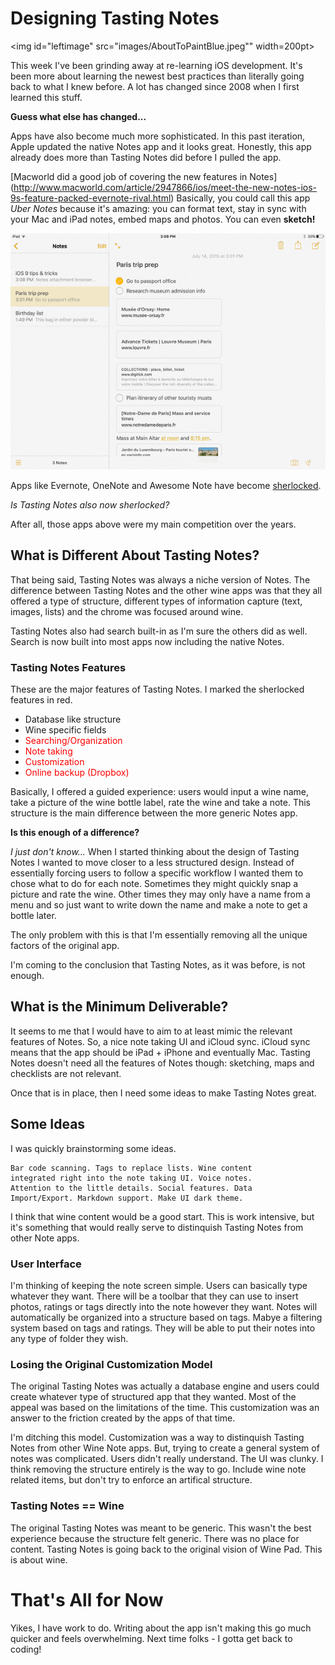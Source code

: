 # Designing Tasting Notes

<img id="leftimage" src="images/AboutToPaintBlue.jpeg"" width=200pt>

This week I've been grinding away at re-learning iOS development. It's 
been more about learning the newest best practices than literally going
back to what I knew before. A lot has changed since 2008 when I first
learned this stuff.

**Guess what else has changed...**

Apps have also become much more sophisticated. In this past iteration, 
Apple updated the native Notes app and it looks great. Honestly, this
app already does more than Tasting Notes did before I pulled the
app.

[Macworld did a good job of covering the new features in Notes]
(http://www.macworld.com/article/2947866/ios/meet-the-new-notes-ios-9s-feature-packed-evernote-rival.html)
Basically, you could call this app *Uber Notes* because it's
amazing: you can format text, stay in sync with your Mac and
iPad notes, embed maps and photos. You can even **sketch!**

<img id="centeredimage" src="images/ios-9-notes-share-100596666-large.png">

Apps like Evernote, OneNote and Awesome Note have
become [sherlocked](http://www.urbandictionary.com/define.php?term=sherlocked).

*Is Tasting Notes also now sherlocked?*

After all, those apps above were my main competition
over the years.

## What is Different About Tasting Notes?

That being said, Tasting Notes was always a
niche version of Notes. The difference between
Tasting Notes and the other wine apps was that they
all offered a type of structure, different types
of information capture (text, images, lists) and 
the chrome was focused around wine.

Tasting Notes also had search built-in as I'm
sure the others did as well. Search is now built
into most apps now including the native Notes.

### Tasting Notes Features

These are the major features of Tasting 
Notes. I marked the sherlocked features in
red.

- Database like structure
- Wine specific fields
- <span style="color:red;">Searching/Organization</span>
- <span style="color:red;">Note taking</span>
- <span style="color:red;">Customization</span>
- <span style="color:red;"> Online backup (Dropbox)</span>

Basically, I offered a guided experience: users would
input a wine name, take a picture of the wine bottle
label, rate the wine and take a note. This structure is the
main difference between the more generic Notes app.

**Is this enough of a difference?**

*I just don't know...* When I started thinking about
the design of Tasting Notes I wanted to move closer
to a less structured design. Instead of essentially
forcing users to follow a specific workflow I wanted
them to chose what to do for each note. Sometimes they
might quickly snap a picture and rate the wine. Other times
they may only have a name from a menu and so just want
to write down the name and make a note to get a bottle later.

The only problem with this is that I'm essentially removing
all the unique factors of the original app.

<div id="note">I'm coming to the conclusion that Tasting Notes, as
it was before, is not enough.</div> 

## What is the Minimum Deliverable?

It seems to me that I would have to aim to at least
mimic the relevant features of Notes. So, a nice
note taking UI and iCloud sync. iCloud sync
means that the app should be iPad + iPhone and
eventually Mac. Tasting Notes doesn't need all the
features of Notes though: sketching, maps and
checklists are not relevant.

Once that is in place, then I need some ideas to make
Tasting Notes great.

## Some Ideas

I was quickly brainstorming some ideas.

	Bar code scanning. Tags to replace lists. Wine content 
	integrated right into the note taking UI. Voice notes.
	Attention to the little details. Social features. Data
	Import/Export. Markdown support. Make UI dark theme.

I think that wine content would be a good start. This is work
intensive, but it's something that would really serve to distinquish
Tasting Notes from other Note apps.

### User Interface

I'm thinking of keeping the note screen simple. Users can
basically type whatever they want. There will be a toolbar
that they can use to insert photos, ratings or tags directly 
into the note however they want. Notes will automatically 
be organized into a structure based on tags. Mabye a filtering
system based on tags and ratings. They will be able to put their
notes into any type of folder they wish.

### Losing the Original Customization Model

The original Tasting Notes was actually a database engine
and users could create whatever type of structured app
that they wanted. Most of the appeal was based on the 
limitations of the time. This customization was an answer
to the friction created by the apps of that time.

I'm ditching this model. Customization was a way to
distinquish Tasting Notes from other Wine Note apps.
But, trying to create a general system of notes was complicated.
Users didn't really understand. The UI was clunky. I think removing
the structure entirely is the way to go. Include wine note related
items, but don't try to enforce an artifical structure.

### Tasting Notes == Wine

The original Tasting Notes was meant to be generic. This wasn't
the best experience because the structure felt generic. There was no
place for content. Tasting Notes is going back to the original 
vision of Wine Pad. This is about wine.

# That's All for Now

Yikes, I have work to do. Writing about the app isn't making this
go much quicker and feels overwhelming. Next time folks - I gotta
get back to coding!
